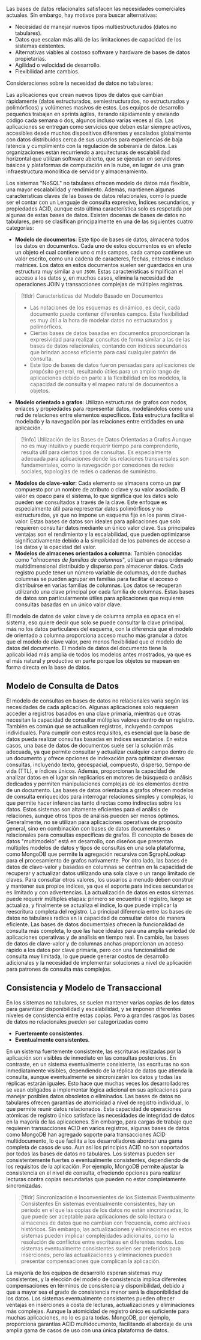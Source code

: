 Las bases de datos relacionales satisfacen las necesidades comerciales actuales. Sin embargo, hay motivos para buscar alternativas:

- Necesidad de manejar nuevos tipos multiestructurados (datos no tabulares).
- Datos que escalan más allá de las limitaciones de capacidad de los sistemas existentes.
- Alternativas viables al costoso software y hardware de bases de datos propietarias.
- Agilidad o velocidad de desarrollo.
- Flexibilidad ante cambios.

Consideraciones sobre la necesidad de datos no tabulares:

Las aplicaciones que crean nuevos tipos de datos que cambian rápidamente (datos estructurados, semiestructurados, no estructurados y polimórficos) y volúmenes masivos de estos.
Los equipos de desarrollo pequeños trabajan en sprints ágiles, iterando rápidamente y enviando código cada semana o dos, algunos incluso varias veces al día.
Las aplicaciones se entregan como servicios que deben estar siempre activos, accesibles desde muchos dispositivos diferentes y escalados globalmente con datos distribuidos cerca de sus usuarios para experiencias de baja latencia y cumplimiento con la regulación de soberanía de datos.
Las organizaciones están recurriendo a arquitecturas de escalabilidad horizontal que utilizan software abierto, que se ejecutan en servidores básicos y plataformas de computación en la nube, en lugar de una gran infraestructura monolítica de servidor y almacenamiento.

Los sistemas "NoSQL" no tabulares ofrecen modelo de datos más flexible, una mayor escalabilidad y rendimiento. Además, mantienen algunas características claves de las bases de datos relacionales, como lo puede ser el contar con un Lenguaje de consulta expresivo, Índices secundarios, y propiedades ACID, aunque esto última característica solo es respetada por algunas de estas bases de datos.
Existen docenas de bases de datos no tabulares, pero se clasifican principalmente en una de las siguientes cuatro categorías:

- **Modelo de documentos**: Este tipo de bases de datos, almacena todos los datos en documentos. Cada uno de estos documentos es en efecto un objeto el cual contiene uno o más campos, cada campo contiene un valor escrito, como una cadena de caracteres, fechas, enteros e incluso matrices. Los datos en estos documentos suelen ser guardados en una estructura muy similar a un `JSON`. Estas características simplifican el acceso a los datos y, en muchos casos, elimina la necesidad de operaciones JOIN y transacciones complejas de múltiples registros.

>[!tldr] Características del Modelo Basado en Documentos
>- Las notaciones de los esquemas es dinámico, es decir, cada documento puede contener diferentes campos. Esta flexibilidad es muy útil a la hora de modelar datos no estructurados y polimórficos.
>- Ciertas bases de datos basadas en documentos proporcionan la expresividad para realizar consultas de forma similar a las de las bases de datos relacionales, contando con índices secundarios que brindan acceso eficiente para casi cualquier patrón de consulta.
>- Este tipo de bases de datos fueron pensadas para aplicaciones de propósito general, resultando útiles para un amplio rango de aplicaciones debido en parte a la flexibilidad en los modelos, la capacidad de consulta y el mapeo natural de documentos a objetos.

- **Modelo orientado a grafos**: Utilizan estructuras de grafos con nodos, enlaces y propiedades para representar datos, modelándolos como una red de relaciones entre elementos específicos. Esta estructura facilita el modelado y la navegación por las relaciones entre entidades en una aplicación.

>[!info] Utilización de las Bases de Datos Orientadas a Grafos
>Aunque no es muy intuitivo y puede requerir tiempo para comprenderlo, resulta útil para ciertos tipos de consultas. Es especialmente adecuada para aplicaciones donde las relaciones transversales son fundamentales, como la navegación por conexiones de redes sociales, topologías de redes o cadenas de suministro.

- **Modelos de clave-valor**: Cada elemento se almacena como un par compuesto por un nombre de atributo o clave y su valor asociado. El valor es opaco para el sistema, lo que significa que los datos solo pueden ser consultados a través de la clave. Este enfoque es especialmente útil para representar datos polimórficos y no estructurados, ya que no impone un esquema fijo en los pares clave-valor. Estas bases de datos son ideales para aplicaciones que solo requieren consultar datos mediante un único valor clave. Sus principales ventajas son el rendimiento y la escalabilidad, que pueden optimizarse significativamente debido a la simplicidad de los patrones de acceso a los datos y la opacidad del valor.
- **Modelos de almacenes orientados a columna**: También conocidas como "*almacenes de familias de columnas*", utilizan un mapa ordenado multidimensional distribuido y disperso para almacenar datos. Cada registro puede tener un número variable de columnas, donde duchas columnas se pueden agrupar en familias para facilitar el acceso o distribuirse en varias familias de columnas. Los datos se recuperan utilizando una clave principal por cada familia de columnas. Estas bases de datos son particularmente útiles para aplicaciones que requieren consultas basadas en un único valor clave.

El modelo de datos de valor clave y de columna amplia es opaca en el sistema, eso quiere decir que solo se puede consultar la clave principal, más no los datos particulares del esquema, con la diferencia que el modelo de orientado a columna proporciona acceso mucho más granular a datos que el modelo de clave valor, pero menos flexibilidad que el modelo de datos del documento.
El modelo de datos del documento tiene la aplicabilidad más amplia de todos los modelos antes mostrados, ya que es el más natural y productivo en parte porque los objetos se mapean en forma directa en la base de datos.

## Modelo de Consulta de Datos

El modelo de consultas en bases de datos no relacionales varía según las necesidades de cada aplicación. Algunas aplicaciones solo requieren acceder a registros basados en una clave primaria, mientras que otras necesitan la capacidad de consultar múltiples valores dentro de un registro. También es común que se actualicen registros, incluyendo campos individuales. Para cumplir con estos requisitos, es esencial que la base de datos pueda realizar consultas basadas en índices secundarios. En estos casos, una base de datos de documentos suele ser la solución más adecuada, ya que permite consultar y actualizar cualquier campo dentro de un documento y ofrece opciones de indexación para optimizar diversas consultas, incluyendo texto, geoespacial, compuesto, disperso, tiempo de vida (TTL), e índices únicos. Además, proporcionan la capacidad de analizar datos en el lugar sin replicarlos en motores de búsqueda o análisis dedicados y permiten manipulaciones complejas de los elementos dentro de un documento.
Las bases de datos orientadas a grafos ofrecen modelos de consulta enriquecidos para interrogar relaciones simples y complejas, lo que permite hacer inferencias tanto directas como indirectas sobre los datos. Estos sistemas son altamente eficientes para el análisis de relaciones, aunque otros tipos de análisis pueden ser menos óptimos. Generalmente, no se utilizan para aplicaciones operativas de propósito general, sino en combinación con bases de datos documentales o relacionales para consultas específicas de grafos. El concepto de bases de datos "multimodelo" está en desarrollo, con diseños que presentan múltiples modelos de datos y tipos de consultas en una sola plataforma, como MongoDB que permite la agregación recursiva con $graphLookup para el procesamiento de grafos nativamente.
Por otro lado, las bases de datos de clave-valor y basadas en columnas se centran en la capacidad de recuperar y actualizar datos utilizando una sola clave o un rango limitado de claves. Para consultar otros valores, los usuarios a menudo deben construir y mantener sus propios índices, ya que el soporte para índices secundarios es limitado y con advertencias. La actualización de datos en estos sistemas puede requerir múltiples etapas: primero se encuentra el registro, luego se actualiza, y finalmente se actualiza el índice, lo que puede implicar la reescritura completa del registro.
La principal diferencia entre las bases de datos no tabulares radica en la capacidad de consultar datos de manera eficiente. Las bases de datos documentales ofrecen la funcionalidad de consulta más completa, lo que las hace ideales para una amplia variedad de aplicaciones operativas y de análisis en tiempo real. En cambio, las bases de datos de clave-valor y de columnas anchas proporcionan un acceso rápido a los datos por clave primaria, pero con una funcionalidad de consulta muy limitada, lo que puede generar costos de desarrollo adicionales y la necesidad de implementar soluciones a nivel de aplicación para patrones de consulta más complejos.

## Consistencia y Modelo de Transaccional

En los sistemas no tabulares, se suelen mantener varias copias de los datos para garantizar disponibilidad y escalabilidad, y se imponen diferentes niveles de consistencia entre estas copias. Pero a grandes rasgos las bases de datos no relacionales pueden ser categorizadas como 

- **Fuertemente consistentes**.
- **Eventualmente consistentes**.

En un sistema fuertemente consistente, las escrituras realizadas por la aplicación son visibles de inmediato en las consultas posteriores. En contraste, en un sistema eventualmente consistente, las escrituras no son inmediatamente visibles, dependiendo de la réplica de datos que atienda la consulta, aunque eventualmente se sincronizarán los datos y todas las réplicas estarán iguales. Esto hace que muchas veces los desarrolladores se vean obligados a implementar lógica adicional en sus aplicaciones para manejar posibles datos obsoletos o eliminados.
Las bases de datos no tabulares ofrecen garantías de atomicidad a nivel de registro individual, lo que permite reunir datos relacionados. Esta capacidad de operaciones atómicas de registro único satisface las necesidades de integridad de datos en la mayoría de las aplicaciones. Sin embargo, para cargas de trabajo que requieren transacciones ACID en varios registros, algunas bases de datos como MongoDB han agregado soporte para transacciones ACID multidocumento, lo que facilita a los desarrolladores abordar una gama completa de casos de uso. Aun así los principios ACID no son soportados por todos las bases de datos no tabulares.
Los sistemas pueden ser consistentemente fuertes o eventualmente consistentes, dependiendo de los requisitos de la aplicación. Por ejemplo, MongoDB permite ajustar la consistencia en el nivel de consulta, ofreciendo opciones para realizar lecturas contra copias secundarias que pueden no estar completamente sincronizadas. 

>[!tldr] Sincronización e Inconvenientes de los Sistemas Eventualmente Consistentes
>En sistemas eventualmente consistentes, hay un período en el que las copias de los datos no están sincronizadas, lo que puede ser aceptable para aplicaciones de solo lectura o almacenes de datos que no cambian con frecuencia, como archivos históricos. Sin embargo, las actualizaciones y eliminaciones en estos sistemas pueden implicar complejidades adicionales, como la resolución de conflictos entre escrituras en diferentes nodos. Los sistemas eventualmente consistentes suelen ser preferidos para inserciones, pero las actualizaciones y eliminaciones pueden presentar compensaciones que complican la aplicación.

La mayoría de los equipos de desarrollo esperan sistemas muy consistentes, y la elección del modelo de consistencia implica diferentes compensaciones en términos de consistencia y disponibilidad, debido a que a mayor sea el grado de consistencia menor será la disponibilidad de los datos. Los sistemas eventualmente consistentes pueden ofrecer ventajas en inserciones a costa de lecturas, actualizaciones y eliminaciones más complejas. Aunque la atomicidad de registro único es suficiente para muchas aplicaciones, no lo es para todas. MongoDB, por ejemplo, proporciona garantías ACID multidocumento, facilitando el abordaje de una amplia gama de casos de uso con una única plataforma de datos.
